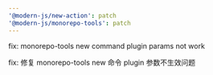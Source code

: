 ```yaml
---
'@modern-js/new-action': patch
'@modern-js/monorepo-tools': patch
---
```


fix: monorepo-tools new command plugin params not work

fix: 修复 monorepo-tools new 命令 plugin 参数不生效问题
